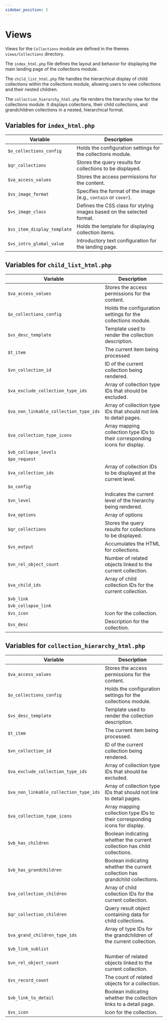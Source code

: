 ```yaml
---
sidebar_position: 3
---
```


# Views

Views for the `Collections` module are defined in the themes `views/Collections` directory.

The `index_html.php` file defines the layout and behavior for displaying the main landing page of the collections module.

The `child_list_html.php` file handles the hierarchical display of child collections within the collections module, allowing users to view collections and their nested children.

The `collection_hierarchy_html.php` file renders the hierarchy view for the collections module. It displays collections, their child collections, and grandchildren collections in a nested, hierarchical format.

## Variables for `index_html.php`

| Variable                  | Description                                                                 |
|---------------------------|-----------------------------------------------------------------------------|
| `$o_collections_config`   | Holds the configuration settings for the collections module.                |
| `$qr_collections`         | Stores the query results for collections to be displayed.                   |
| `$va_access_values`       | Stores the access permissions for the content.                              |
| `$vs_image_format`        | Specifies the format of the image (e.g., `contain` or `cover`).             |
| `$vs_image_class`         | Defines the CSS class for styling images based on the selected format.      |
| `$vs_item_display_template` | Holds the template for displaying collection items.                       |
| `$vs_intro_global_value`  | Introductory text configuration for the landing page.                       |

## Variables for `child_list_html.php`

| Variable                          | Description                                                                                   |
|-----------------------------------|-----------------------------------------------------------------------------------------------|
| `$va_access_values`               | Stores the access permissions for the content.                                                |
| `$o_collections_config`           | Holds the configuration settings for the collections module.                                  |
| `$vs_desc_template`               | Template used to render the collection description.                                           |
| `$t_item`                         | The current item being processed                                                              |
| `$vn_collection_id`               | ID of the current collection being rendered.                                                  |
| `$va_exclude_collection_type_ids` | Array of collection type IDs that should be excluded.                                         |
| `$va_non_linkable_collection_type_ids` | Array of collection type IDs that should not link to detail pages.                       |
| `$va_collection_type_icons`       | Array mapping collection type IDs to their corresponding icons for display.                   |
| `$vb_collapse_levels`             |                      |
| `$po_request`                     |                             |
| `$va_collection_ids`              | Array of collection IDs to be displayed at the current level.                                 |
| `$o_config`                       |                                      |
| `$vn_level`                       | Indicates the current level of the hierarchy being rendered.                                  |
| `$va_options`                     | Array of options          |
| `$qr_collections`                 | Stores the query results for collections to be displayed.                          |
| `$vs_output`                      | Accumulates the HTML for collections.                           |
| `$vn_rel_object_count`            | Number of related objects linked to the current collection.                                   |
| `$va_child_ids`                   | Array of child collection IDs for the current collection.                                     |
| `$vb_link`                        |                |
| `$vb_collapse_link`               |  |
| `$vs_icon`                        | Icon for the collection.                                                  |
| `$vs_desc`                        | Description for the collection.                      |

## Variables for `collection_hierarchy_html.php`

| Variable                          | Description                                                                                   |
|-----------------------------------|-----------------------------------------------------------------------------------------------|
| `$va_access_values`               | Stores the access permissions for the content.                                                |
| `$o_collections_config`           | Holds the configuration settings for the collections module.                                  |
| `$vs_desc_template`               | Template used to render the collection description.                                           |
| `$t_item`                         | The current item being processed.                                                             |
| `$vn_collection_id`               | ID of the current collection being rendered.                                                  |
| `$va_exclude_collection_type_ids` | Array of collection type IDs that should be excluded.                            |
| `$va_non_linkable_collection_type_ids` | Array of collection type IDs that should not link to detail pages.                       |
| `$va_collection_type_icons`       | Array mapping collection type IDs to their corresponding icons for display.                   |
| `$vb_has_children`                | Boolean indicating whether the current collection has child collections.                      |
| `$vb_has_grandchildren`           | Boolean indicating whether the current collection has grandchild collections.                 |
| `$va_collection_children`         | Array of child collection IDs for the current collection.                                     |
| `$qr_collection_children`         | Query result object containing data for child collections.                                    |
| `$va_grand_children_type_ids`     | Array of type IDs for the grandchildren of the current collection.                            |
| `$vb_link_sublist`                |                            |
| `$vn_rel_object_count`            | Number of related objects linked to the current collection.                                   |
| `$vs_record_count`                | The count of related objects for a collection.                       |
| `$vb_link_to_detail`              | Boolean indicating whether the collection links to a detail page.                             |
| `$vs_icon`                        | Icon for the collection.                                                  |
